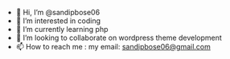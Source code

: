 - 👋 Hi, I’m @sandipbose06
- 👀 I’m interested in coding
- 🌱 I’m currently learning php
- 💞️ I’m looking to collaborate on wordpress theme development
- 📫 How to reach me : my email: sandipbose06@gmail.com

<!---
sandipbose06/sandipbose06 is a ✨ special ✨ repository because its `README.md` (this file) appears on your GitHub profile.
You can click the Preview link to take a look at your changes.
--->
